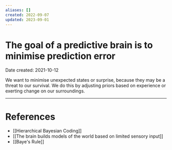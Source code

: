 ```yaml
---
aliases: []
created: 2022-09-07
updated: 2023-09-01
---
```


# The goal of a predictive brain is to minimise prediction error
Date created: 2021-10-12

We want to minimise unexpected states or surprise, because they may be a threat to our survival. We do this by adjusting priors based on experience or exerting change on our surroundings.

---
# References
* [[Hierarchical Bayesian Coding]]
* [[The brain builds models of the world based on limited sensory input]]
* [[Baye's Rule]]